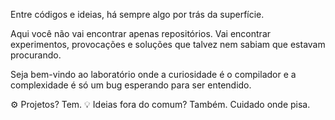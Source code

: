Entre códigos e ideias, há sempre algo por trás da superfície.

Aqui você não vai encontrar apenas repositórios. Vai encontrar experimentos, provocações e soluções que talvez nem sabiam que estavam procurando.

Seja bem-vindo ao laboratório onde a curiosidade é o compilador e a complexidade é só um bug esperando para ser entendido.

⚙️ Projetos? Tem.
💡 Ideias fora do comum? Também. Cuidado onde pisa.
